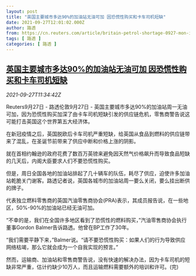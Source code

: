 ```yaml
---
layout: post
title: "英国主要城市多达90%的加油站无油可加 因恐慌性购买和卡车司机短缺"
date: 2021-09-27T12:01:02.000Z
author: 路透
from: https://cn.reuters.com/article/britain-petrol-shortage-0927-mon-idCNKBS2GN11T
tags: [ 路透 ]
categories: [ 路透 ]
---
```

<!--1632744062000-->
[英国主要城市多达90%的加油站无油可加 因恐慌性购买和卡车司机短缺](https://cn.reuters.com/article/britain-petrol-shortage-0927-mon-idCNKBS2GN11T)
------

<div>
<div><i>2021-09-27T11:34:42Z</i></div><p>Reuters9月27日 - 路透伦敦9月27日 - 英国主要城市多达90%的加油站周一无油可加，因为恐慌性购买加深了由卡车司机短缺引发的供应链危机，零售商警告说这可能打击英国这个世界第五大经济体。</p><p>在新冠疫情之后，英国脱欧后卡车司机严重短缺，给英国从食品到燃料的供应链带来了混乱，在圣诞节前带来了供应中断和价格上涨的阴影。</p><p>就在首相约翰逊的政府花费了数百万英镑来避免因天然气价格飙升而导致食品短缺的几天后，内阁大臣要求人们不要恐慌性购买。</p><p>但是，周日全国各地的加油站排起了几十辆车的队伍，耗尽了供应，迫使许多加油站乾脆关门谢客。路透记者说，英国各城市的加油站周一要么关闭，要么挂出断供的牌子。</p><p>代表独立燃料零售商的英国汽油零售商协会(PRA)表示，其成员报告说，在一些地区，50%-90%的加油站已经无油可加。</p><p>“不幸的是，我们在全国许多地区看到了恐慌性的燃料购买，”汽油零售商协会执行董事Gordon Balmer告诉路透。他曾在BP工作了30年。</p><p>“我们需要平静下来，”Balmer说。“请不要恐慌性购买：如果人们的行为导致供应网络枯竭，那么它就会成为一个自我实现的预言。”</p><p>然而，运输商、加油站和零售商警告说，没有快速的解决办法，因为卡车司机的短缺非常严重，估计约缺少10万人，而且运输燃料需要额外的培训和许可。(完)</p>
</div>
